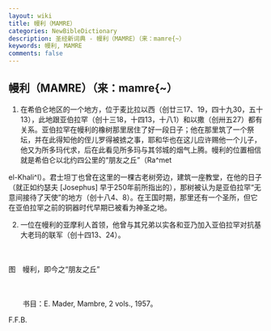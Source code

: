 ```yaml
---
layout: wiki
title: 幔利（MAMRE）
categories: NewBibleDictionary
description: 圣经新词典 - 幔利（MAMRE）（来：mamre{~）
keywords: 幔利, MAMRE
comments: false
---
```


## 幔利（MAMRE）（来：mamre{~）

1. 在希伯仑地区的一个地方，位于麦比拉以西（创廿三17、19，四十九30，五十13），此地跟亚伯拉罕（创十三18，十四13，十八1）和以撒（创卅五27）都有关系。亚伯拉罕在幔利的橡树那里居住了好一段日子；他在那里筑了一个祭坛，并在此得知他的侄儿罗得被掳之事，耶和华也在这儿应许赐他一个儿子，他又为所多玛代求，后在此看见所多玛与其邻城的烟气上腾。幔利的位置相信就是希伯仑以北约四公里的“朋友之丘”（Ra^met

el-Khali^l）。君士坦丁也曾在这里的一棵古老树旁边，建筑一座教堂，在他的日子（就正如约瑟夫 [Josephus] 早于250年前所指出的），那树被认为是亚伯拉罕“无意间接待了天使”的地方（创十八4、8）。在王国时期，那里还有一个圣所，但它在亚伯拉罕之前的铜器时代早期已被看为神圣之地。

2. 一位在幔利的亚摩利人首领，他曾与其兄弟以实各和亚乃加入亚伯拉罕对抗基大老玛的联军（创十四13、24）。

　





图　幔利，即今之“朋友之丘”

　

　　书目：E. Mader, Mambre, 2 vols., 1957。

F.F.B.






